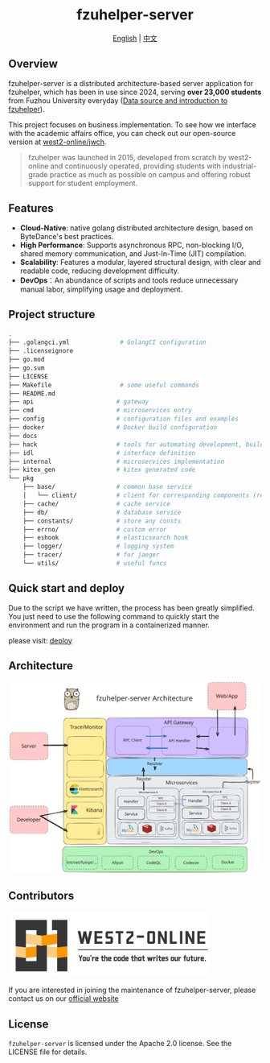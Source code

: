 <div align="center">
  <h1 style="display: inline-block; vertical-align: middle;">fzuhelper-server</h1>
</div>

<div align="center">
  <a href="#overview">English</a> | <a href="docs/README.zh.md">中文</a>
</div>

## <a id="overview"></a>Overview

fzuhelper-server is a distributed architecture-based server application for fzuhelper, which has been in use since 2024, serving **over 23,000 students** from Fuzhou University everyday ([Data source and introduction to fzuhelper](https://west2-online.feishu.cn/wiki/RG3UwWGqPig8lHk0mYsccKWRnrd)).

This project focuses on business implementation. To see how we interface with the academic affairs office, you can check out our open-source version at [west2-online/jwch](https://github.com/west2-online/jwch).

> fzuhelper was launched in 2015, developed from scratch by west2-online and continuously operated, providing students with industrial-grade practice as much as possible on campus and offering robust support for student employment.

## Features

- **Cloud-Native**: native golang distributed architecture design, based on ByteDance's best practices.
- **High Performance**: Supports asynchronous RPC, non-blocking I/O, shared memory communication, and Just-In-Time (JIT) compilation.
- **Scalability**: Features a modular, layered structural design, with clear and readable code, reducing development difficulty.
- **DevOps**：An abundance of scripts and tools reduce unnecessary manual labor, simplifying usage and deployment.

## Project structure

```bash
.
├── .golangci.yml              # GolangCI configuration
├── .licenseignore
├── go.mod
├── go.sum
├── LICENSE
├── Makefile                   # some useful commands
├── README.md
├── api                       # gateway
├── cmd                       # microservices entry
├── config                    # configuration files and examples
├── docker                    # Docker build configuration
├── docs
├── hack                      # tools for automating development, building, and deployment tasks
├── idl                       # interface definition
├── internal                  # microservices implementation
├── kitex_gen                 # kitex generated code
└── pkg
    ├── base/                 # common base service
    │   └── client/           # client for corresponding components (redis, mysql e.g.)
    ├── cache/                # cache service
    ├── db/                   # database service
    ├── constants/            # store any consts
    ├── errno/                # custom error
    ├── eshook                # elasticsearch hook
    ├── logger/               # logging system
    ├── tracer/               # for jaeger
    └── utils/                # useful funcs
```

## Quick start and deploy

Due to the script we have written, the process has been greatly simplified. You just need to use the following command to quickly start the environment and run the program in a containerized manner.

please visit: [deploy](docs/deploy.md)

## Architecture

<img src="./docs/img/architecture.svg">

## Contributors

<img src="./docs/img/logo(en).svg" width="400">

If you are interested in joining the maintenance of fzuhelper-server, please contact us on our [official website](https://site.west2.online)

## License

`fzuhelper-server` is licensed under the Apache 2.0 license. See the LICENSE file for details.
